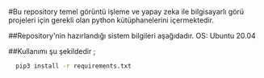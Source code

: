 #Bu repository temel görüntü işleme ve yapay zeka ile bilgisayarlı görü projeleri için gerekli olan python kütüphanelerini içermektedir.


##Repository'nin hazırlandığı sistem bilgileri aşağıdadır.
    OS: Ubuntu 20.04


##Kullanımı şu şekildedir ; 

```bash
  pip3 install -r requirements.txt
```
